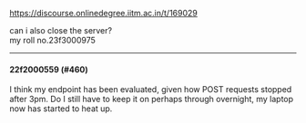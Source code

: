 https://discourse.onlinedegree.iitm.ac.in/t/169029

can i also close the server?<br/>
my roll no.23f3000975</p><hr>

<h4>22f2000559 (#460)</h4>
<p>I think my endpoint has been evaluated, given how POST requests stopped after 3pm. Do I still have to keep it on perhaps through overnight, my laptop now has started to heat up.